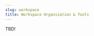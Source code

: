 ```yaml
---
slug: workspace
title: Workspace Organization & Tools
---
```


TBD!

<!--
In this practical, we will apply ideas from the morning discussing.  Particularly, we will create workspaces for the rest of the afternoon practicals ([see the full list here](practicals/)) by:

 0. reviewing the projects,
 1. creating places for them in the filesystem,
 2. creating repositories for each of them,
 3. attaching the repositories to the filesystem, and
 4. stubbing out files / templates for those exercises

Got your list?  Time to hit the keys!

The last piece of specific guidance is that you check-in with a **peer** and an **instructor** after each step, and **demand critical feedback** on what you did: DO NOT SETTLE FOR "LOOKS GOOD!"

We recommend that you try out the full list for *one* of the practicals first, so that you can be certain to get feedback on the whole process during this time.  Also, you may discover some approaches in the last step which help with the earlier ones.  The rest of this page provides some loose suggestions on how to attack those tasks.

## REVIEWING

For each step, first think a moment about what we discussed in the morning and answer some of the questions that came up and what you learned from the exercises.  At the highest level, the question is **always**: "what I am trying to accomplish and how should I organize towards that?"  Often, that's hard to tell at first, but we can typically break it down:

 - Does the project have data?  If so: What is your data?  How are you going to handle it?  Where does it "want" to be?  Who else needs to access it?  Is there more coming in?  What's your plan for *provenance*, if you need to modify the raw data?  Will you want to test code on its schema or small portions of it (hint: *yes*)?
 - Likewise, what's your plan for your results?
 - Someone will be seeing your code -- *e.g.*, the source directly when reviewing your work, importing it into their own as a library, interacting with it as a tool -- how are you going to get the product to them?
 - Which languages or other tools are you using?  What are the conventions for them?  Do you need to control those to particular versions?
 - How many people will be working with the code?  How are you going to manage that process towards successful collaboration?

That's far from a comprehensive list - but try going through it for each of the other practicals, and **write down** a quick answer for the ones that seem to apply.

## FILESYSTEM

Everyone has experienced the cluttered desktop (either personal or via a co-worker).  The clutter makes finding anything difficult, and its really confusing for people that didn't make that mess.

There is an easy and simple way to *start* to address this problem: make a projects folder.
In that folder, make another folder for each project.  Whenever you work on a project, only work in its folder.  If you work only in that folder (or sub-folders within it), you will always know where to look for work related to that project.

Working in single directory is easier said than done, but if you haven't started with one place to work, you *definitely* won't end up working in one place.

Another simple but overlooked practice is naming.  Which is more useful: `project1/` or `cams_testing_exercise`?  Don't worry about getting the perfect name, but spend a least a few thoughts on picking a descriptive one.

One last note: sometimes you have materials or tools that are used across multiple projects.  That's typically a good sign.  Like your projects, you want to keep these in one place, alongside your other work.  You can let a particular project see these materials like they are in the project's directory using symbolic links.

## VERSION CONTROL

The point of version control is to have a definitive copy of what you're working on, and how it came to be that way.  It should make it easy to work with a team, as well as on your own.  It can also naturally integrate with sharing your work.

Version control concerns *repositories*, one for each project in version control.  It is natural to have these repositories mirror the project folders you set up.  But there are a few additional concerns:

 - what actually goes into version control, and what remains just local?
 - how does your team use the master repository?  is one person responsible for commits, or can anyone make changes?
 - since you won't want to put everything in the repository, how do you manage sharing what *doesn't* go in it?

## USING TEMPLATES

Do you want other people to use what you develop?  Then you need to make it easy for them to get.  Today, that means accessible via major code-distribution sites like *CRAN*, and also able to be managed via the languages package management system.

That means your work needs to have a particular structure, often a somewhat peculiar one that meets lots of confusing rules.  Templates take care of the rules for you (or at least, go a long way towards doing so), meaning you can focus on what you actually want people to get.
-->